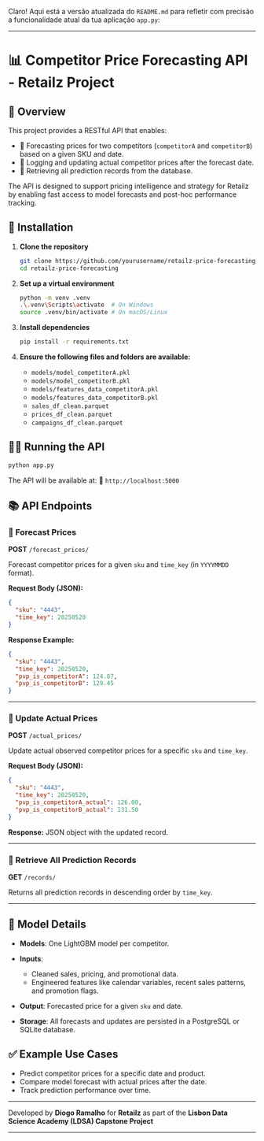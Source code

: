 Claro! Aqui está a versão atualizada do `README.md` para refletir com precisão a funcionalidade atual da tua aplicação `app.py`:

---

# 📊 Competitor Price Forecasting API - Retailz Project

## 🚀 Overview

This project provides a RESTful API that enables:

* 🔮 Forecasting prices for two competitors (`competitorA` and `competitorB`) based on a given SKU and date.
* 📝 Logging and updating actual competitor prices after the forecast date.
* 📂 Retrieving all prediction records from the database.

The API is designed to support pricing intelligence and strategy for Retailz by enabling fast access to model forecasts and post-hoc performance tracking.

## 🔧 Installation

1. **Clone the repository**

   ```bash
   git clone https://github.com/yourusername/retailz-price-forecasting.git
   cd retailz-price-forecasting
   ```

2. **Set up a virtual environment**

   ```bash
   python -m venv .venv
   .\.venv\Scripts\activate  # On Windows
   source .venv/bin/activate # On macOS/Linux
   ```

3. **Install dependencies**

   ```bash
   pip install -r requirements.txt
   ```

4. **Ensure the following files and folders are available:**

   * `models/model_competitorA.pkl`
   * `models/model_competitorB.pkl`
   * `models/features_data_competitorA.pkl`
   * `models/features_data_competitorB.pkl`
   * `sales_df_clean.parquet`
   * `prices_df_clean.parquet`
   * `campaigns_df_clean.parquet`

## 🏃‍♂️ Running the API

```bash
python app.py
```

The API will be available at:
📍 `http://localhost:5000`

## 📚 API Endpoints

### 🔮 Forecast Prices

**POST** `/forecast_prices/`

Forecast competitor prices for a given `sku` and `time_key` (in `YYYYMMDD` format).

**Request Body (JSON):**

```json
{
  "sku": "4443",
  "time_key": 20250520
}
```

**Response Example:**

```json
{
  "sku": "4443",
  "time_key": 20250520,
  "pvp_is_competitorA": 124.87,
  "pvp_is_competitorB": 129.45
}
```

---

### 📝 Update Actual Prices

**POST** `/actual_prices/`

Update actual observed competitor prices for a specific `sku` and `time_key`.

**Request Body (JSON):**

```json
{
  "sku": "4443",
  "time_key": 20250520,
  "pvp_is_competitorA_actual": 126.00,
  "pvp_is_competitorB_actual": 131.50
}
```

**Response:** JSON object with the updated record.

---

### 📂 Retrieve All Prediction Records

**GET** `/records/`

Returns all prediction records in descending order by `time_key`.

---

## 🧠 Model Details

* **Models**: One LightGBM model per competitor.
* **Inputs**:

  * Cleaned sales, pricing, and promotional data.
  * Engineered features like calendar variables, recent sales patterns, and promotion flags.
* **Output**: Forecasted price for a given `sku` and date.
* **Storage**: All forecasts and updates are persisted in a PostgreSQL or SQLite database.

## ✅ Example Use Cases

* Predict competitor prices for a specific date and product.
* Compare model forecast with actual prices after the date.
* Track prediction performance over time.

---

Developed by **Diogo Ramalho** for **Retailz**
as part of the **Lisbon Data Science Academy (LDSA) Capstone Project**

---
